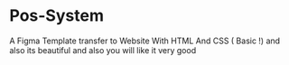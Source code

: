 # Pos-System
 A Figma Template transfer to Website With HTML And CSS ( Basic !)
and also its beautiful
and also you will like it very good

